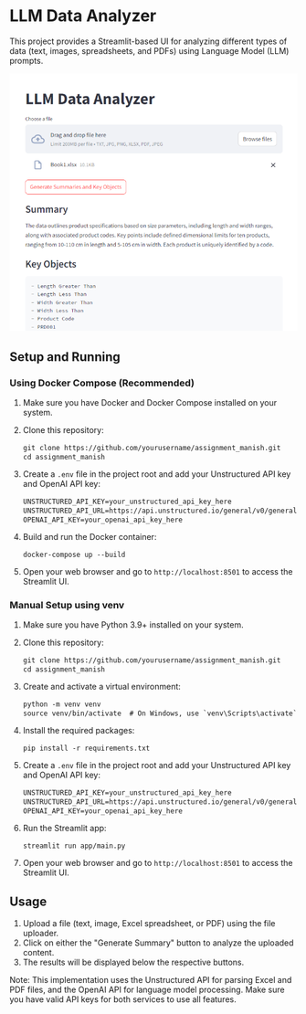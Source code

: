 # LLM Data Analyzer

This project provides a Streamlit-based UI for analyzing different types of data (text, images, spreadsheets, and PDFs) using Language Model (LLM) prompts.

![LLM Data Analyzer](./images/Screenshot%202024-08-25%20025241.png)

## Setup and Running

### Using Docker Compose (Recommended)

1. Make sure you have Docker and Docker Compose installed on your system.

2. Clone this repository:

   ```
   git clone https://github.com/yourusername/assignment_manish.git
   cd assignment_manish
   ```

3. Create a `.env` file in the project root and add your Unstructured API key and OpenAI API key:

   ```
   UNSTRUCTURED_API_KEY=your_unstructured_api_key_here
   UNSTRUCTURED_API_URL=https://api.unstructured.io/general/v0/general
   OPENAI_API_KEY=your_openai_api_key_here
   ```

4. Build and run the Docker container:

   ```
   docker-compose up --build
   ```

5. Open your web browser and go to `http://localhost:8501` to access the Streamlit UI.

### Manual Setup using venv

1. Make sure you have Python 3.9+ installed on your system.

2. Clone this repository:

   ```
   git clone https://github.com/yourusername/assignment_manish.git
   cd assignment_manish
   ```

3. Create and activate a virtual environment:

   ```
   python -m venv venv
   source venv/bin/activate  # On Windows, use `venv\Scripts\activate`
   ```

4. Install the required packages:

   ```
   pip install -r requirements.txt
   ```

5. Create a `.env` file in the project root and add your Unstructured API key and OpenAI API key:

   ```
   UNSTRUCTURED_API_KEY=your_unstructured_api_key_here
   UNSTRUCTURED_API_URL=https://api.unstructured.io/general/v0/general
   OPENAI_API_KEY=your_openai_api_key_here
   ```

6. Run the Streamlit app:

   ```
   streamlit run app/main.py
   ```

7. Open your web browser and go to `http://localhost:8501` to access the Streamlit UI.

## Usage

1. Upload a file (text, image, Excel spreadsheet, or PDF) using the file uploader.
2. Click on either the "Generate Summary" button to analyze the uploaded content.
3. The results will be displayed below the respective buttons.

Note: This implementation uses the Unstructured API for parsing Excel and PDF files, and the OpenAI API for language model processing. Make sure you have valid API keys for both services to use all features.
